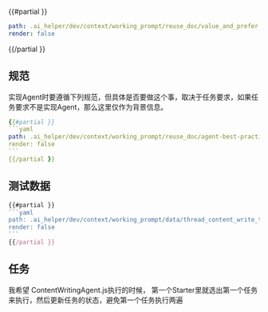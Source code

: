 
{{#partial }}
```yaml
path: .ai_helper/dev/context/working_prompt/reuse_doc/value_and_prefer.md
render: false
```
{{/partial }}


## 规范

实现Agent时要遵循下列规范，但具体是否要做这个事，取决于任务要求，如果任务要求不是实现Agent，那么这里仅作为背景信息。
`````yaml
{{#partial }}
```yaml
path: .ai_helper/dev/context/working_prompt/reuse_doc/agent-best-practice-brief.md
render: false
```
{{/partial }}
`````

## 测试数据

`````js
{{#partial }}
```yaml
path: .ai_helper/dev/context/working_prompt/data/thread_content_write_test.json
render: false
```
{{/partial }}
`````

## 任务

我希望 ContentWritingAgent.js执行的时候，
第一个Starter里就选出第一个任务来执行，然后更新任务的状态，避免第一个任务执行两遍